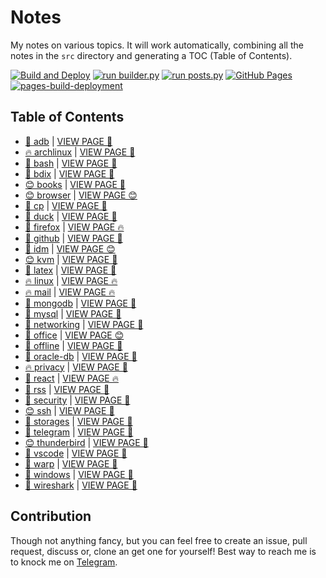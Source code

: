 # Notes

My notes on various topics. It will work automatically, combining all the notes in the `src` directory and generating a TOC (Table of Contents).

[![Build and Deploy](https://github.com/SharafatKarim/notes/actions/workflows/action.yml/badge.svg)](https://github.com/SharafatKarim/notes/actions/workflows/action.yml)
[![run builder.py](https://github.com/SharafatKarim/notes/actions/workflows/action.yml/badge.svg)](https://github.com/SharafatKarim/notes/actions/workflows/action.yml)
[![run posts.py](https://github.com/SharafatKarim/notes/actions/workflows/posts.yml/badge.svg)](https://github.com/SharafatKarim/notes/actions/workflows/posts.yml)
[![GitHub Pages](https://github.com/SharafatKarim/notes/actions/workflows/gh-pages.yml/badge.svg)](https://github.com/SharafatKarim/notes/actions/workflows/gh-pages.yml)
[![pages-build-deployment](https://github.com/SharafatKarim/notes/actions/workflows/pages/pages-build-deployment/badge.svg)](https://github.com/SharafatKarim/notes/actions/workflows/pages/pages-build-deployment)


## Table of Contents

- [🍕 adb](src/adb.md) | <a href='https://sharafat.is-a.dev/notes/adb' target='_blank'>VIEW PAGE 🤖</a>
- [🔥 archlinux](src/archlinux.md) | <a href='https://sharafat.is-a.dev/notes/archlinux' target='_blank'>VIEW PAGE 👾</a>
- [🚀 bash](src/bash.md) | <a href='https://sharafat.is-a.dev/notes/bash' target='_blank'>VIEW PAGE 🚀</a>
- [🎉 bdix](src/bdix.md) | <a href='https://sharafat.is-a.dev/notes/bdix' target='_blank'>VIEW PAGE 🎉</a>
- [😊 books](src/books.md) | <a href='https://sharafat.is-a.dev/notes/books' target='_blank'>VIEW PAGE 🎉</a>
- [😊 browser](src/browser.md) | <a href='https://sharafat.is-a.dev/notes/browser' target='_blank'>VIEW PAGE 😊</a>
- [👾 cp](src/cp.md) | <a href='https://sharafat.is-a.dev/notes/cp' target='_blank'>VIEW PAGE 🎸</a>
- [🍕 duck](src/duck.md) | <a href='https://sharafat.is-a.dev/notes/duck' target='_blank'>VIEW PAGE 🎉</a>
- [🎸 firefox](src/firefox.md) | <a href='https://sharafat.is-a.dev/notes/firefox' target='_blank'>VIEW PAGE 🔥</a>
- [👾 github](src/github.md) | <a href='https://sharafat.is-a.dev/notes/github' target='_blank'>VIEW PAGE 🚀</a>
- [🤖 idm](src/idm.md) | <a href='https://sharafat.is-a.dev/notes/idm' target='_blank'>VIEW PAGE 😊</a>
- [😊 kvm](src/kvm.md) | <a href='https://sharafat.is-a.dev/notes/kvm' target='_blank'>VIEW PAGE 🚀</a>
- [🌟 latex](src/latex.md) | <a href='https://sharafat.is-a.dev/notes/latex' target='_blank'>VIEW PAGE 🎸</a>
- [🔥 linux](src/linux.md) | <a href='https://sharafat.is-a.dev/notes/linux' target='_blank'>VIEW PAGE 🔥</a>
- [🔥 mail](src/mail.md) | <a href='https://sharafat.is-a.dev/notes/mail' target='_blank'>VIEW PAGE 🔥</a>
- [🌈 mongodb](src/mongodb.md) | <a href='https://sharafat.is-a.dev/notes/mongodb' target='_blank'>VIEW PAGE 🎸</a>
- [🎸 mysql](src/mysql.md) | <a href='https://sharafat.is-a.dev/notes/mysql' target='_blank'>VIEW PAGE 🤖</a>
- [🍕 networking](src/networking.md) | <a href='https://sharafat.is-a.dev/notes/networking' target='_blank'>VIEW PAGE 🍕</a>
- [👾 office](src/office.md) | <a href='https://sharafat.is-a.dev/notes/office' target='_blank'>VIEW PAGE 😊</a>
- [🌈 offline](src/offline.md) | <a href='https://sharafat.is-a.dev/notes/offline' target='_blank'>VIEW PAGE 🍕</a>
- [🚀 oracle-db](src/oracle-db.md) | <a href='https://sharafat.is-a.dev/notes/oracle-db' target='_blank'>VIEW PAGE 🎉</a>
- [🔥 privacy](src/privacy.md) | <a href='https://sharafat.is-a.dev/notes/privacy' target='_blank'>VIEW PAGE 🍕</a>
- [🤖 react](src/react.md) | <a href='https://sharafat.is-a.dev/notes/react' target='_blank'>VIEW PAGE 🔥</a>
- [👾 rss](src/rss.md) | <a href='https://sharafat.is-a.dev/notes/rss' target='_blank'>VIEW PAGE 🍕</a>
- [🍕 security](src/security.md) | <a href='https://sharafat.is-a.dev/notes/security' target='_blank'>VIEW PAGE 🍕</a>
- [😊 ssh](src/ssh.md) | <a href='https://sharafat.is-a.dev/notes/ssh' target='_blank'>VIEW PAGE 🍕</a>
- [🌈 storages](src/storages.md) | <a href='https://sharafat.is-a.dev/notes/storages' target='_blank'>VIEW PAGE 🌟</a>
- [🤖 telegram](src/telegram.md) | <a href='https://sharafat.is-a.dev/notes/telegram' target='_blank'>VIEW PAGE 🍕</a>
- [😊 thunderbird](src/thunderbird.md) | <a href='https://sharafat.is-a.dev/notes/thunderbird' target='_blank'>VIEW PAGE 🌟</a>
- [🌈 vscode](src/vscode.md) | <a href='https://sharafat.is-a.dev/notes/vscode' target='_blank'>VIEW PAGE 👾</a>
- [🌟 warp](src/warp.md) | <a href='https://sharafat.is-a.dev/notes/warp' target='_blank'>VIEW PAGE 🌈</a>
- [🎉 windows](src/windows.md) | <a href='https://sharafat.is-a.dev/notes/windows' target='_blank'>VIEW PAGE 🎸</a>
- [🌟 wireshark](src/wireshark.md) | <a href='https://sharafat.is-a.dev/notes/wireshark' target='_blank'>VIEW PAGE 🚀</a>

## Contribution

Though not anything fancy, but you can feel free to create an issue, pull request, discuss or, clone an get one for yourself!
Best way to reach me is to knock me on [Telegram](https://t.me/SharafatKarim).

